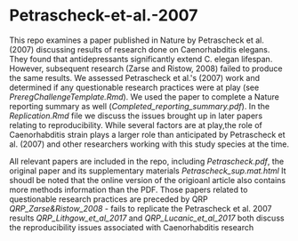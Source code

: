 # Petrascheck-et-al.-2007

This repo examines a paper published in Nature by Petrascheck et al. (2007) discussing results of research done on Caenorhabditis elegans. They found that antidepressants significantly extend C. elegan lifespan. However, subsequent research (Zarse and Ristow, 2008) failed to produce the same results. We assessed Petrascheck et al.'s (2007) work and determined if any questionable research practices were at play (see *PreregChallengeTemplate.Rmd*). We used the paper to complete a Nature reporting summary as well (*Completed_reporting_summary.pdf*). In the *Replication.Rmd* file we discuss the issues brought up in later papers relating to reproducibility. While several factors are at play,the role of Caenorhabditis strain plays a larger role than anticipated by Petrascheck et al. (2007) and other researchers working with this study species at the time. 

All relevant papers are included in the repo, including *Petrascheck.pdf*, the original paper and its supplementary materials *Petrascheck_sup.mat.html*
It shoudl be noted that the online version of the origioanl article also contains more methods information than the PDF. 
Those papers related to questionable research practices are preceded by QRP
*QRP_Zarse&Ristow_2008* - fails to replicate the Petrascheck et al. 2007 results
*QRP_Lithgow_et_al_2017* and *QRP_Lucanic_et_al_2017* both discuss the reproducibility issues associated with Caenorhabditis research 
